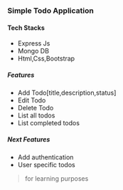 ### Simple Todo Application

#### Tech Stacks
- Express Js
- Mongo DB
- Html,Css,Bootstrap

##### Features
- Add Todo[title,description,status]
- Edit Todo
- Delete Todo
- List all todos
- List completed todos

##### Next Features
- Add authentication
- User specific todos

> for learning purposes